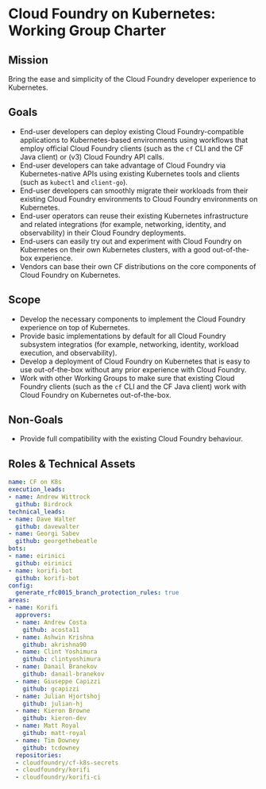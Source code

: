 # Cloud Foundry on Kubernetes: Working Group Charter

## Mission

Bring the ease and simplicity of the Cloud Foundry developer experience to Kubernetes.


## Goals

- End-user developers can deploy existing Cloud Foundry-compatible applications to Kubernetes-based environments using workflows that employ official Cloud Foundry clients (such as the `cf` CLI and the CF Java client) or (v3) Cloud Foundry API calls.
- End-user developers can take advantage of Cloud Foundry via Kubernetes-native APIs using existing Kubernetes tools and clients (such as `kubectl` and `client-go`).
- End-user developers can smoothly migrate their workloads from their existing Cloud Foundry environments to Cloud Foundry environments on Kubernetes.
- End-user operators can reuse their existing Kubernetes infrastructure and related integrations (for example, networking, identity, and observability) in their Cloud Foundry deployments.
- End-users can easily try out and experiment with Cloud Foundry on Kubernetes on their own Kubernetes clusters, with a good out-of-the-box experience.
- Vendors can base their own CF distributions on the core components of Cloud Foundry on Kubernetes.

## Scope

- Develop the necessary components to implement the Cloud Foundry experience on top of Kubernetes.
- Provide basic implementations by default for all Cloud Foundry subsystem integratios (for example, networking, identity, workload execution, and observability).
- Develop a deployment of Cloud Foundry on Kubernetes that is easy to use out-of-the-box without any prior experience with Cloud Foundry.
- Work with other Working Groups to make sure that existing Cloud Foundry clients (such as the `cf` CLI and the CF Java client) work with Cloud Foundry on Kubernetes out-of-the-box.

## Non-Goals

- Provide full compatibility with the existing Cloud Foundry behaviour.

## Roles & Technical Assets

```yaml
name: CF on K8s
execution_leads:
- name: Andrew Wittrock
  github: Birdrock
technical_leads:
- name: Dave Walter
  github: davewalter
- name: Georgi Sabev
  github: georgethebeatle
bots:
- name: eirinici
  github: eirinici
- name: korifi-bot
  github: korifi-bot
config:
  generate_rfc0015_branch_protection_rules: true
areas:
- name: Korifi
  approvers:
  - name: Andrew Costa
    github: acosta11
  - name: Ashwin Krishna
    github: akrishna90
  - name: Clint Yoshimura
    github: clintyoshimura
  - name: Danail Branekov
    github: danail-branekov
  - name: Giuseppe Capizzi
    github: gcapizzi
  - name: Julian Hjortshoj
    github: julian-hj
  - name: Kieron Browne
    github: kieron-dev
  - name: Matt Royal
    github: matt-royal
  - name: Tim Downey
    github: tcdowney
  repositories:
  - cloudfoundry/cf-k8s-secrets
  - cloudfoundry/korifi
  - cloudfoundry/korifi-ci
```
